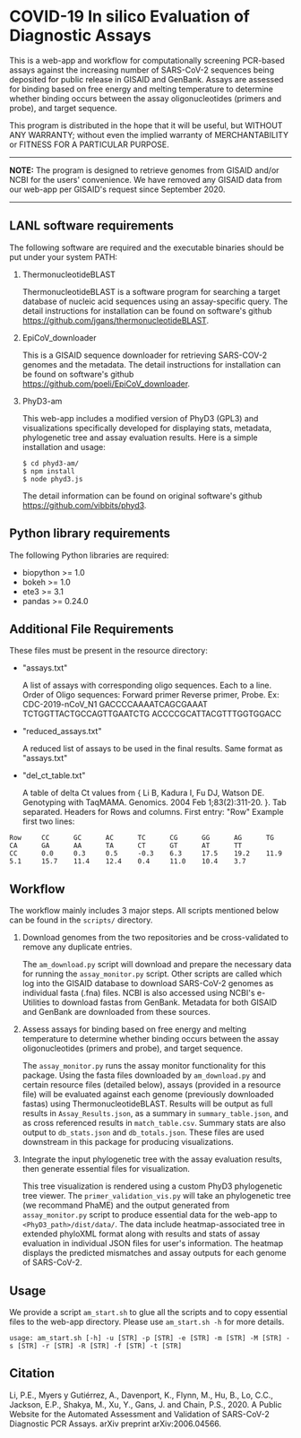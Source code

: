 # COVID-19 In silico Evaluation of Diagnostic Assays

This is a web-app and workflow for computationally screening PCR-based assays against the increasing number of SARS-CoV-2 sequences being deposited for public release in GISAID and GenBank. Assays are assessed for binding based on free energy and melting temperature to determine whether binding occurs between the assay oligonucleotides (primers and probe), and target sequence.

This program is distributed in the hope that it will be useful, but WITHOUT ANY WARRANTY; without even the implied warranty of MERCHANTABILITY or FITNESS FOR A PARTICULAR PURPOSE.

---

**NOTE:** 
The program is designed to retrieve genomes from GISAID and/or NCBI for the users' convenience. We have removed any GISAID data from our web-app per GISAID's request since September 2020.

---

## LANL software requirements

The following software are required and the executable binaries should be put under your system PATH:

1. ThermonucleotideBLAST
    
    ThermonucleotideBLAST is a software program for searching a target database of nucleic acid sequences using an assay-specific query. The detail instructions for installation can be found on software's github https://github.com/jgans/thermonucleotideBLAST.

2. EpiCoV_downloader

    This is a GISAID sequence downloader for retrieving SARS-COV-2 genomes and the metadata. The detail instructions for installation can be found on software's github https://github.com/poeli/EpiCoV_downloader.

3. PhyD3-am

    This web-app includes a modified version of PhyD3 (GPL3) and visualizations specifically developed for displaying stats, metadata, phylogenetic tree and assay evaluation results. Here is a simple installation and usage:

    ```
    $ cd phyd3-am/
    $ npm install
    $ node phyd3.js
    ```

    The detail information can be found on original software's github https://github.com/vibbits/phyd3. 

## Python library requirements

The following Python libraries are required:

* biopython >= 1.0
* bokeh  >= 1.0
* ete3 >= 3.1
* pandas >= 0.24.0


## Additional File Requirements

These files must be present in the resource directory:
* "assays.txt"

    A list of assays with corresponding oligo sequences.  Each to a line.
Order of Oligo sequences: Forward primer Reverse primer, Probe.  Ex:
CDC-2019-nCoV_N1 GACCCCAAAATCAGCGAAAT TCTGGTTACTGCCAGTTGAATCTG ACCCCGCATTACGTTTGGTGGACC
* "reduced_assays.txt"

    A reduced list of assays to be used in the final results.  Same format
as "assays.txt"
* "del_ct_table.txt"

    A table of delta Ct values from { Li B, Kadura I, Fu DJ, Watson DE.
Genotyping with TaqMAMA. Genomics. 2004 Feb 1;83(2):311-20. }.
Tab separated.  Headers for Rows and columns.  First entry: "Row"
Example first two lines:

```
Row     CC      GC      AC      TC      CG      GG      AG      TG      CA      GA      AA      TA      CT      GT      AT      TT
CC      0.0     0.3     0.5     -0.3    6.3     17.5    19.2    11.9    5.1     15.7    11.4    12.4    0.4     11.0    10.4    3.7
```


## Workflow

The workflow mainly includes 3 major steps. All scripts mentioned below can be found in the `scripts/` directory.

1. Download genomes from the two repositories and be cross-validated to remove any duplicate entries.

    The `am_download.py` script will download and prepare the necessary data for running the `assay_monitor.py` script.  Other scripts are called which log into the GISAID database to download SARS-CoV-2 genomes as individual fasta (.fna) files. NCBI is also accessed using NCBI's e-Utilities to download fastas from GenBank. Metadata for both GISAID and GenBank are downloaded from these sources.

2. Assess assays for binding based on free energy and melting temperature to determine whether binding occurs between the assay oligonucleotides (primers and probe), and target sequence.

    The `assay_monitor.py` runs the assay monitor functionality for this package. Using the fasta files downloaded by `am_download.py` and certain resource files (detailed below), assays (provided in a resource file) will be evaluated against each genome (previously downloaded fastas) using ThermonucleotideBLAST. Results will be output as full results in `Assay_Results.json`, as a summary in `summary_table.json`, and as cross referenced results in `match_table.csv`. Summary stats are also output to `db_stats.json` and `db_totals.json`. These files are used downstream in this package for producing visualizations.
   
3. Integrate the input phylogenetic tree with the assay evaluation results, then generate essential files for visualization.

    This tree visualization is rendered using a custom PhyD3 phylogenetic tree viewer. The `primer_validation_vis.py` will take an phylogenetic tree (we recommand PhaME) and the output generated from `assay_monitor.py` script to produce essential data for the web-app to `<PhyD3_path>/dist/data/`. The data include heatmap-associated tree in extended phyloXML format along with results and stats of assay evaluation in individual JSON files for user's information. The heatmap displays the predicted mismatches and assay outputs for each genome of SARS-CoV-2. 

## Usage

We provide a script `am_start.sh` to glue all the scripts and to copy essential files to the web-app directory. Please use `am_start.sh -h` for more details.

`usage: am_start.sh [-h] -u [STR] -p [STR] -e [STR] -m [STR] -M [STR] -s [STR] -r [STR] -R [STR] -f [STR] -t [STR]`

## Citation

Li, P.E., Myers y Gutiérrez, A., Davenport, K., Flynn, M., Hu, B., Lo, C.C., Jackson, E.P., Shakya, M., Xu, Y., Gans, J. and Chain, P.S., 2020. A Public Website for the Automated Assessment and Validation of SARS-CoV-2 Diagnostic PCR Assays. arXiv preprint arXiv:2006.04566.
